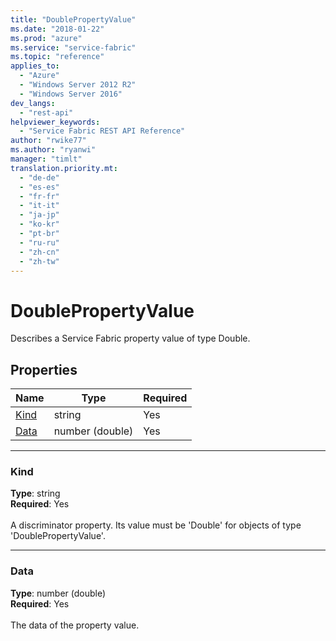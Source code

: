```yaml
---
title: "DoublePropertyValue"
ms.date: "2018-01-22"
ms.prod: "azure"
ms.service: "service-fabric"
ms.topic: "reference"
applies_to: 
  - "Azure"
  - "Windows Server 2012 R2"
  - "Windows Server 2016"
dev_langs: 
  - "rest-api"
helpviewer_keywords: 
  - "Service Fabric REST API Reference"
author: "rwike77"
ms.author: "ryanwi"
manager: "timlt"
translation.priority.mt: 
  - "de-de"
  - "es-es"
  - "fr-fr"
  - "it-it"
  - "ja-jp"
  - "ko-kr"
  - "pt-br"
  - "ru-ru"
  - "zh-cn"
  - "zh-tw"
---
```

# DoublePropertyValue

Describes a Service Fabric property value of type Double.

## Properties
| Name | Type | Required |
| --- | --- | --- |
| [Kind](#kind) | string | Yes |
| [Data](#data) | number (double) | Yes |

____
### Kind
__Type__: string <br/>
__Required__: Yes <br/>
<br/>
A discriminator property. Its value must be 'Double' for objects of type 'DoublePropertyValue'.

____
### Data
__Type__: number (double) <br/>
__Required__: Yes<br/>
<br/>
The data of the property value.
